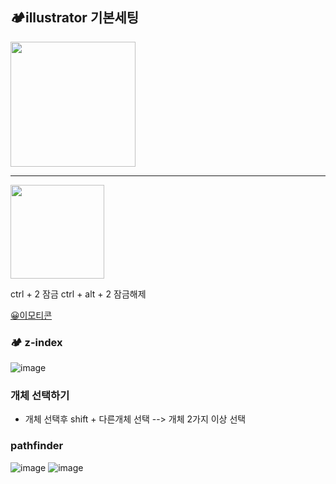 ## 🏕️illustrator 기본세팅

<img src="https://user-images.githubusercontent.com/36749506/230839347-77656c4d-98d2-44a1-89a9-1aa8ab1a06ca.png" width="200">

--------------

<img src="https://user-images.githubusercontent.com/36749506/230839465-ec68755e-5f4b-4233-a54e-129deaabdd62.png" width="150">

ctrl + 2 잠금
ctrl + alt + 2 잠금해제

[😀이모티콘](https://emojipedia.org/apple-logo/)

### 🏕️ z-index
![image](https://user-images.githubusercontent.com/36749506/230842658-eb40eedc-3577-4b27-af8a-7bd9ed8a4afc.png)

### 개체 선택하기

- 개체 선택후 shift + 다른개체 선택 --> 개체 2가지 이상 선택

### pathfinder
![image](https://user-images.githubusercontent.com/36749506/230851077-91d8d17c-9942-4a80-880f-25af8b1034ea.png)
![image](https://user-images.githubusercontent.com/36749506/230851123-ae664fca-5d79-41ea-a0bb-324f45a96e39.png)

